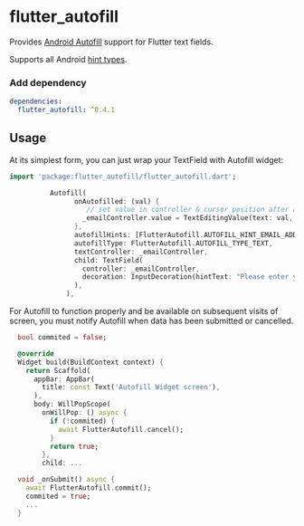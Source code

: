 # flutter_autofill

Provides [Android Autofill](https://developer.android.com/guide/topics/text/autofill) support for Flutter text fields.

Supports all Android [hint types](https://developer.android.com/reference/android/view/View.html#AUTOFILL_HINT_CREDIT_CARD_EXPIRATION_DATE).

### Add dependency

```yaml
dependencies:
  flutter_autofill: ^0.4.1
```

## Usage

At its simplest form, you can just wrap your TextField with Autofill widget:

```dart
import 'package:flutter_autofill/flutter_autofill.dart';
```
```dart
          Autofill(
                onAutofilled: (val) {
                   // set value in controller & cursor position after auto-filled value
                  _emailController.value = TextEditingValue(text: val, selection: TextSelection.fromPosition(TextPosition(offset: val.length)));
                },
                autofillHints: [FlutterAutofill.AUTOFILL_HINT_EMAIL_ADDRESS],
                autofillType: FlutterAutofill.AUTOFILL_TYPE_TEXT,
                textController: _emailController,
                child: TextField(
                  controller: _emailController,
                  decoration: InputDecoration(hintText: "Please enter your email"),
                ),
              ),
```

For Autofill to function properly and be available on subsequent visits of screen, you must notify Autofill when data has been submitted or cancelled.
```dart
  bool commited = false;

  @override
  Widget build(BuildContext context) {
    return Scaffold(
      appBar: AppBar(
        title: const Text('Autofill Widget screen'),
      ),
      body: WillPopScope(
        onWillPop: () async {
          if (!commited) {
            await FlutterAutofill.cancel();
          }
          return true;
        },
        child: ...
```

```dart
  void _onSubmit() async {
    await FlutterAutofill.commit();
    commited = true;
    ...
  }
```

